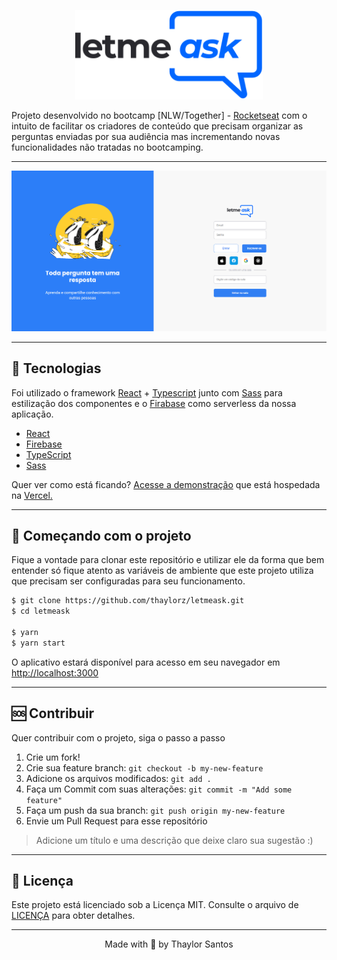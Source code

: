 <p align="center">
  <img alt="Letmeask" src=".github/logo.svg" width="300px">
</p>

Projeto desenvolvido no bootcamp [NLW/Together] - [Rocketseat](https://rocketseat.com.br/) com o intuito de facilitar os criadores de conteúdo que precisam organizar as perguntas enviadas por sua audiência mas incrementando novas funcionalidades não tratadas no bootcamping.

---

![.github/homepage.png](.github/homepage.png)

---

## 🧪 Tecnologias

Foi utilizado o framework [React](https://reactjs.org/) + [Typescript](https://www.typescriptlang.org/) junto com [Sass](https://sass-lang.com/) para estilização dos componentes e o [Firabase](https://firebase.google.com/) como serverless da nossa aplicação.

- [React](https://reactjs.org/)
- [Firebase](https://firebase.google.com/)
- [TypeScript](https://www.typescriptlang.org/)
- [Sass](https://sass-lang.com/)

Quer ver como está ficando? [Acesse a demonstração](https://letmeask-mu-orpin.vercel.app/) que está hospedada na [Vercel](https://vercel.com/)[.](https://letmeask-mu-orpin.vercel.app/)

---

## 🚀 Começando com o projeto

Fique a vontade para clonar este repositório e utilizar ele da forma que bem entender só fique atento as variáveis de ambiente que este projeto utiliza que precisam ser configuradas para seu funcionamento.

```bash
$ git clone https://github.com/thaylorz/letmeask.git
$ cd letmeask

$ yarn
$ yarn start
```

O aplicativo estará disponível para acesso em seu navegador em [http://localhost:3000](http://localhost:3000)

---

## 🆘 Contribuir

Quer contribuir com o projeto, siga o passo a passo

1. Crie um fork!
2. Crie sua feature branch: `git checkout -b my-new-feature`
3. Adicione os arquivos modificados: `git add .`
4. Faça um Commit com suas alterações: `git commit -m "Add some feature"`
5. Faça um push da sua branch: `git push origin my-new-feature`
6. Envie um Pull Request para esse repositório 

> Adicione um título e uma descrição que deixe claro sua sugestão :)

---

## 📝 Licença

Este projeto está licenciado sob a Licença MIT. Consulte o arquivo de [LICENÇA](https://github.com/thaylorz/letmeask/blob/master/LICENSE) para obter detalhes.

---

<p align="center">
  Made with 💙 by Thaylor Santos
</p>
